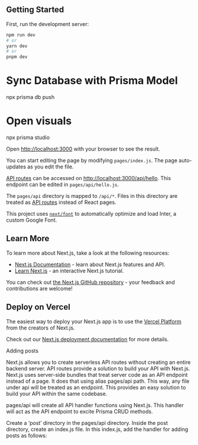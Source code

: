 ## Getting Started

First, run the development server:

```bash
npm run dev
# or
yarn dev
# or
pnpm dev
```

# Sync Database with Prisma Model

npx prisma db push

# Open visuals

npx prisma studio

Open [http://localhost:3000](http://localhost:3000) with your browser to see the result.

You can start editing the page by modifying `pages/index.js`. The page auto-updates as you edit the file.

[API routes](https://nextjs.org/docs/api-routes/introduction) can be accessed on [http://localhost:3000/api/hello](http://localhost:3000/api/hello). This endpoint can be edited in `pages/api/hello.js`.

The `pages/api` directory is mapped to `/api/*`. Files in this directory are treated as [API routes](https://nextjs.org/docs/api-routes/introduction) instead of React pages.

This project uses [`next/font`](https://nextjs.org/docs/basic-features/font-optimization) to automatically optimize and load Inter, a custom Google Font.

## Learn More

To learn more about Next.js, take a look at the following resources:

- [Next.js Documentation](https://nextjs.org/docs) - learn about Next.js features and API.
- [Learn Next.js](https://nextjs.org/learn) - an interactive Next.js tutorial.

You can check out [the Next.js GitHub repository](https://github.com/vercel/next.js/) - your feedback and contributions are welcome!

## Deploy on Vercel

The easiest way to deploy your Next.js app is to use the [Vercel Platform](https://vercel.com/new?utm_medium=default-template&filter=next.js&utm_source=create-next-app&utm_campaign=create-next-app-readme) from the creators of Next.js.

Check out our [Next.js deployment documentation](https://nextjs.org/docs/deployment) for more details.

<!--  -->

Adding posts

Next.js allows you to create serverless API routes without creating an entire backend server. API routes provide a solution to build your API with Next.js. Next.js uses server-side bundles that treat server code as an API endpoint instead of a page. It does that using alias pages/api path. This way, any file under api will be treated as an endpoint. This provides an easy solution to build your API within the same codebase.

pages/api will create all API handler functions using Next.js. This handler will act as the API endpoint to excite Prisma CRUD methods.

Create a ‘post’ directory in the pages/api directory. Inside the post directory, create an index.js file. In this index.js, add the handler for adding posts as follows:
